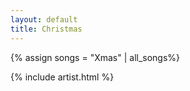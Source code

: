 ```yaml
---
layout: default
title: Christmas
---
```

{% assign songs = "Xmas" | all_songs%}

{% include artist.html %}